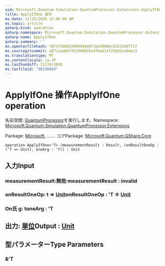```yaml
---
uid: Microsoft.Quantum.Simulation.QuantumProcessor.Extensions.ApplyIfOne
title: ApplyIfOne 操作
ms.date: 11/25/2020 12:00:00 AM
ms.topic: article
qsharp.kind: operation
qsharp.namespace: Microsoft.Quantum.Simulation.QuantumProcessor.Extensions
qsharp.name: ApplyIfOne
qsharp.summary: ''
ms.openlocfilehash: f8f4f3b05d3986d94e6f1be380d6c83151d87f17
ms.sourcegitcommit: a87c1aa8e7453360025e47ba614f25b02ea84ec3
ms.translationtype: MT
ms.contentlocale: ja-JP
ms.lasthandoff: 11/26/2020
ms.locfileid: "96230669"
---
```

# <a name="applyifone-operation"></a><span data-ttu-id="b2aa2-102">ApplyIfOne 操作</span><span class="sxs-lookup"><span data-stu-id="b2aa2-102">ApplyIfOne operation</span></span>

<span data-ttu-id="b2aa2-103">名前空間: [QuantumProcessor](xref:Microsoft.Quantum.Simulation.QuantumProcessor.Extensions)を実行します。</span><span class="sxs-lookup"><span data-stu-id="b2aa2-103">Namespace: [Microsoft.Quantum.Simulation.QuantumProcessor.Extensions](xref:Microsoft.Quantum.Simulation.QuantumProcessor.Extensions)</span></span>

<span data-ttu-id="b2aa2-104">Package: [Microsoft.](https://nuget.org/packages/Microsoft.Quantum.QSharp.Core) ....... コア</span><span class="sxs-lookup"><span data-stu-id="b2aa2-104">Package: [Microsoft.Quantum.QSharp.Core](https://nuget.org/packages/Microsoft.Quantum.QSharp.Core)</span></span>




```qsharp
operation ApplyIfOne<'T> (measurementResult : Result, (onResultOneOp : ('T => Unit), oneArg : 'T)) : Unit
```


## <a name="input"></a><span data-ttu-id="b2aa2-105">入力</span><span class="sxs-lookup"><span data-stu-id="b2aa2-105">Input</span></span>

### <a name="measurementresult--__invalidresult__"></a><span data-ttu-id="b2aa2-106">measurementResult:__無効 <Result>__</span><span class="sxs-lookup"><span data-stu-id="b2aa2-106">measurementResult : __invalid<Result>__</span></span>




### <a name="onresultoneop--t--unit"></a><span data-ttu-id="b2aa2-107">onResultOneOp: t => [Unit](xref:microsoft.quantum.lang-ref.unit)</span><span class="sxs-lookup"><span data-stu-id="b2aa2-107">onResultOneOp : 'T => [Unit](xref:microsoft.quantum.lang-ref.unit)</span></span> 




### <a name="onearg--t"></a><span data-ttu-id="b2aa2-108">On氏 g: t</span><span class="sxs-lookup"><span data-stu-id="b2aa2-108">oneArg : 'T</span></span>





## <a name="output--unit"></a><span data-ttu-id="b2aa2-109">出力: [単位](xref:microsoft.quantum.lang-ref.unit)</span><span class="sxs-lookup"><span data-stu-id="b2aa2-109">Output : [Unit](xref:microsoft.quantum.lang-ref.unit)</span></span>



## <a name="type-parameters"></a><span data-ttu-id="b2aa2-110">型パラメーター</span><span class="sxs-lookup"><span data-stu-id="b2aa2-110">Type Parameters</span></span>

### <a name="t"></a><span data-ttu-id="b2aa2-111">&</span><span class="sxs-lookup"><span data-stu-id="b2aa2-111">'T</span></span>

